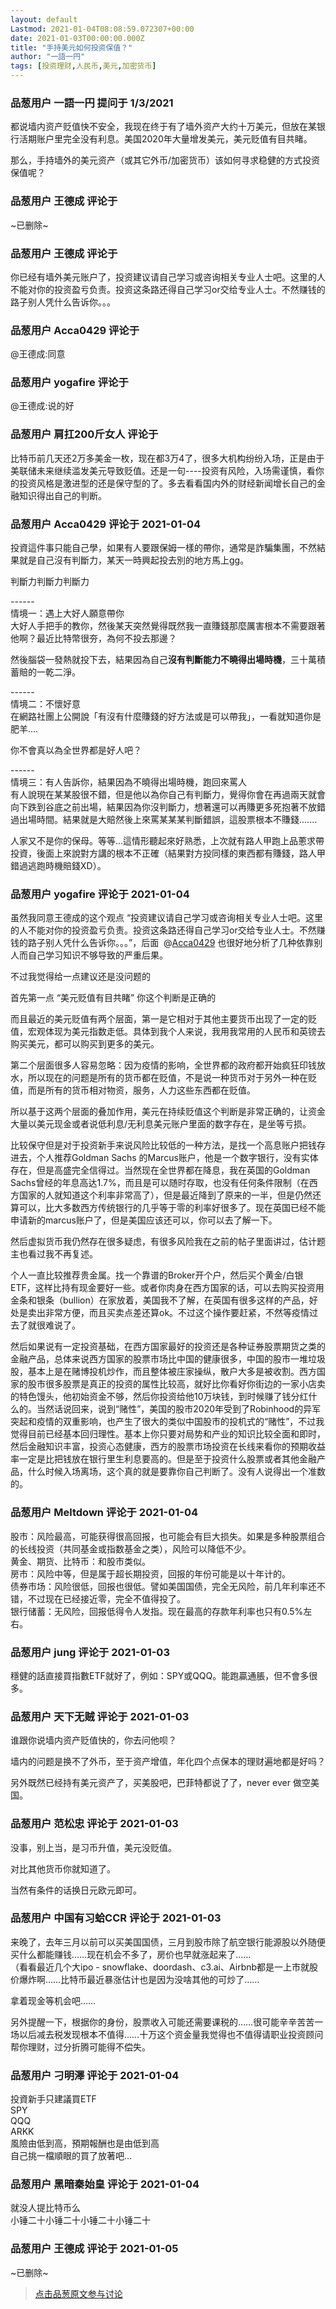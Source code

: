 ```yaml
---
layout: default
Lastmod: 2021-01-04T08:08:59.072307+00:00
date: 2021-01-03T00:00:00.000Z
title: "手持美元如何投资保值？"
author: "一語一円"
tags: [投资理财,人民币,美元,加密货币]
---
```



### 品葱用户 **一語一円** 提问于 1/3/2021
    
都说墙内资产贬值快不安全，我现在终于有了墙外资产大约十万美元，但放在某银行活期账户里完全没有利息。美国2020年大量增发美元，美元贬值有目共睹。  
  
那么，手持墙外的美元资产（或其它外币/加密货币）该如何寻求稳健的方式投资保值呢？
    
                

### 品葱用户 **王德成** 评论于 
        
~已删除~
        
                

### 品葱用户 **王德成** 评论于 
        
你已经有墙外美元账户了，投资建议请自己学习或咨询相关专业人士吧。这里的人不能对你的投资盈亏负责。投资这条路还得自己学习or交给专业人士。不然赚钱的路子别人凭什么告诉你。。。
        
                

### 品葱用户 **Acca0429** 评论于 
        
@王德成:同意
        
                

### 品葱用户 **yogafire** 评论于 
        
@王德成:说的好
        
                

### 品葱用户 **肩扛200斤女人** 评论于 
        
比特币前几天还2万多美金一枚，现在都3万4了，很多大机构纷纷入场，正是由于美联储未来继续滥发美元导致贬值。还是一句----投资有风险，入场需谨慎，看你的投资风格是激进型的还是保守型的了。多去看看国内外的财经新闻增长自己的金融知识得出自己的判断。
        
                

### 品葱用户 **Acca0429** 评论于 2021-01-04
        
投資這件事只能自己學，如果有人要跟保姆一樣的帶你，通常是詐騙集團，不然結果就是自己沒有判斷力，某天一時興起投去別的地方馬上gg。  
  
判斷力判斷力判斷力  
  
\------  
情境一：遇上大好人願意帶你  
大好人手把手的教你，然後某天突然覺得既然我一直賺錢那麼厲害根本不需要跟著他啊？最近比特幣很夯，為何不投去那邊？  
  
然後腦袋一發熱就投下去，結果因為自己**沒有判斷能力不曉得出場時機**，三十萬積蓄賠的一乾二淨。  
  
\------  
情境二：不懷好意  
在網路社團上公開說「有沒有什麼賺錢的好方法或是可以帶我」，一看就知道你是肥羊....  
  
你不會真以為全世界都是好人吧？  
  
\------  
情境三：有人告訴你，結果因為不曉得出場時機，跑回來罵人  
有人說現在某某股很不錯，但是他以為你自己有判斷力，覺得你會在再過兩天就會向下跌到谷底之前出場，結果因為你沒判斷力，想著還可以再賺更多死抱著不放錯過出場時間。結果就是大賠然後上來罵某某某判斷錯誤，這股票根本不賺錢.......  
  
人家又不是你的保母。等等...這情形聽起來好熟悉，上次就有路人甲跑上品蔥求帶投資，後面上來說對方講的根本不正確（結果對方投同樣的東西都有賺錢，路人甲錯過逃跑時機賠錢XD）。
        
                

### 品葱用户 **yogafire** 评论于 2021-01-04
        
虽然我同意王德成的这个观点 “投资建议请自己学习或咨询相关专业人士吧。这里的人不能对你的投资盈亏负责。投资这条路还得自己学习or交给专业人士。不然赚钱的路子别人凭什么告诉你。。。”，后面  @[Acca0429](https://pincong.rocks/people/Acca0429 "https://pincong.rocks/people/Acca0429") 也很好地分析了几种依靠别人而自己学习知识不够导致的严重后果。  
  
不过我觉得给一点建议还是没问题的  
  
首先第一点 “美元贬值有目共睹” 你这个判断是正确的  
  
而且最近的美元贬值有两个层面，第一是它相对于其他主要货币出现了一定的贬值，宏观体现为美元指数走低。具体到我个人来说，我用我常用的人民币和英镑去购买美元，都可以购买到更多的美元。  
  
第二个层面很多人容易忽略：因为疫情的影响，全世界都的政府都开始疯狂印钱放水，所以现在的问题是所有的货币都在贬值，不是说一种货币对于另外一种在贬值，而是所有的货币相对物资，服务，人力这些东西都在贬值。  
  
所以基于这两个层面的叠加作用，美元在持续贬值这个判断是非常正确的，让资金大量以美元现金或者说低利息/无利息美元账户里面的数字存在，是坐等亏损。  
  
比较保守但是对于投资新手来说风险比较低的一种方法，是找一个高息账户把钱存进去，个人推荐Goldman Sachs 的Marcus账户，他是一个数字银行，没有实体存在，但是高盛完全信得过。当然现在全世界都在降息，我在英国的Goldman Sachs曾经的年息高达1.7%，而且是可以随时存取，也没有任何条件限制（在西方国家的人就知道这个利率非常高了），但是最近降到了原来的一半，但是仍然还算可以，比大多数西方传统银行的几乎等于零的利率好很多了。现在英国已经不能申请新的marcus账户了，但是美国应该还可以，你可以去了解一下。  
  
然后虚拟货币我仍然存在很多疑虑，有很多风险我在之前的帖子里面讲过，估计题主也看过我不再复述。  
  
个人一直比较推荐贵金属。找一个靠谱的Broker开个户，然后买个黄金/白银ETF，这样比持有现金要好一些。或者你肉身在西方国家的话，可以去购买投资用金条和银条（bullion）在家放着，美国我不了解，在英国有很多这样的产品，好处是卖出非常方便，而且买卖点差还算ok。不过这个操作要赶紧，不然等疫情过去了就很难说了。  
  
然后如果说有一定投资基础，在西方国家最好的投资还是各种证券股票期货之类的金融产品，总体来说西方国家的股票市场比中国的健康很多，中国的股市一堆垃圾股，基本上是在赌博投机炒作，而且整体被庄家操纵，散户大多是被收割。西方国家的股市很多股票是真正的投资的属性比较高，就好比你看好你街边的一家小店卖的特色馒头，他初始资金不够，然后你投资给他10万块钱，到时候赚了钱分红什么的。当然话说回来，说到“赌性”，美国的股市2020年受到了Robinhood的异军突起和疫情的双重影响，也产生了很大的类似中国股市的投机式的“赌性”，不过我觉得目前已经基本回归理性。基本上你只要对局势和产业的知识比较全面和即时，然后金融知识丰富，投资心态健康，西方的股票市场投资在长线来看你的预期收益率一定是比把钱放在银行里生利息要高的。但是至于投资什么股票或者其他金融产品，什么时候入场离场，这个真的就是要靠你自己判断了。没有人说得出一个准数的。
        
                

### 品葱用户 **Meltdown** 评论于 2021-01-04
        
股市：风险最高，可能获得很高回报，也可能会有巨大损失。如果是多种股票组合的长线投资（共同基金或指数基金之类），风险可以降低不少。  
黄金、期货、比特币：和股市类似。  
房市：风险中等，但是属于超长期投资，回报的年份可能是以十年计的。  
债券市场：风险很低，回报也很低。譬如美国国债，完全无风险，前几年利率还不错，不过现在已经接近零，完全不值得投了。  
银行储蓄：无风险，回报低得令人发指。现在最高的存款年利率也只有0.5%左右。
        
                

### 品葱用户 **jung** 评论于 2021-01-03
        
穩健的話直接買指數ETF就好了，例如：SPY或QQQ。能跑贏通脹，但不會多很多。
        
                

### 品葱用户 **天下无贼** 评论于 2021-01-03
        
谁跟你说墙内资产贬值快的，你去问他呗？  
  
墙内的问题是换不了外币，至于资产增值，年化四个点保本的理财遍地都是好吗？  
  
另外既然已经持有美元资产了，买美股吧，巴菲特都说了了，never ever 做空美国。
        
                

### 品葱用户 **范松忠** 评论于 2021-01-03
        
没事，别上当，是习币升值，美元没贬值。  
  
对比其他货币你就知道了。  
  
当然有条件的话换日元欧元即可。
        
                

### 品葱用户 **中国有习蛤CCR** 评论于 2021-01-03
        
来晚了，去年三月以前可以买美国国债，三月到股市除了航空银行能源股以外随便买什么都能赚钱……现在机会不多了，房价也早就涨起来了……  
（看看最近几个大ipo - snowflake、doordash、c3.ai、Airbnb都是一上市就股价爆炸啊……比特币最近暴涨估计也是因为没啥其他的可炒了……  
  
拿着现金等机会吧……  
  
另外提醒一下，根据你的身份，股票收入可能还需要课税的……很可能辛辛苦苦一场以后减去税发现根本不值得……十万这个资金量我觉得也不值得请职业投资顾问帮你理财，过分折腾可能得不偿失。
        
                

### 品葱用户 **刁明澤** 评论于 2021-01-04
        
投資新手只建議買ETF  
SPY  
QQQ  
ARKK  
風險由低到高，預期報酬也是由低到高  
自己挑一檔順眼的買了放著吧…
        
                

### 品葱用户 **黑暗秦始皇** 评论于 2021-01-04
        
就没人提比特币么  
小锤二十小锤二十小锤二十小锤二十
        
                

### 品葱用户 **王德成** 评论于 2021-01-05
        
~已删除~
        
                





> [点击品葱原文参与讨论](https://pincong.rocks/question/35204)

